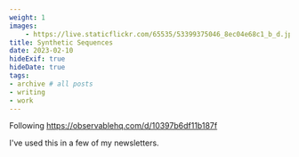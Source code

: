 ```yaml
---
weight: 1
images:
    - https://live.staticflickr.com/65535/53399375046_8ec04e68c1_b_d.jpg
title: Synthetic Sequences
date: 2023-02-10
hideExif: true
hideDate: true
tags:
- archive # all posts
- writing
- work
---
```


Following https://observablehq.com/d/10397b6df11b187f 

I've used this in a few of my newsletters. 